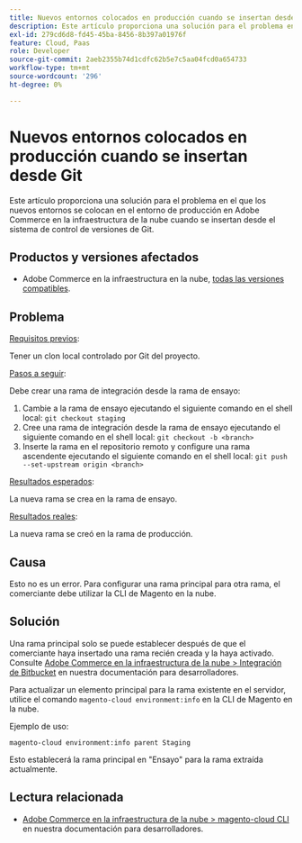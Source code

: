 ```yaml
---
title: Nuevos entornos colocados en producción cuando se insertan desde Git
description: Este artículo proporciona una solución para el problema en el que los nuevos entornos se colocan en el entorno de producción en Adobe Commerce en la infraestructura de la nube cuando se insertan desde el sistema de control de versiones de Git.
exl-id: 279cd6d8-fd45-45ba-8456-8b397a01976f
feature: Cloud, Paas
role: Developer
source-git-commit: 2aeb2355b74d1cdfc62b5e7c5aa04fcd0a654733
workflow-type: tm+mt
source-wordcount: '296'
ht-degree: 0%

---
```


# Nuevos entornos colocados en producción cuando se insertan desde Git

Este artículo proporciona una solución para el problema en el que los nuevos entornos se colocan en el entorno de producción en Adobe Commerce en la infraestructura de la nube cuando se insertan desde el sistema de control de versiones de Git.

## Productos y versiones afectados

* Adobe Commerce en la infraestructura en la nube, [todas las versiones compatibles](https://magento.com/sites/default/files/magento-software-lifecycle-policy.pdf).

## Problema

<u>Requisitos previos</u>:

Tener un clon local controlado por Git del proyecto.

<u>Pasos a seguir</u>:

Debe crear una rama de integración desde la rama de ensayo:

1. Cambie a la rama de ensayo ejecutando el siguiente comando en el shell local: `git checkout staging`
1. Cree una rama de integración desde la rama de ensayo ejecutando el siguiente comando en el shell local: `git checkout -b <branch>`
1. Inserte la rama en el repositorio remoto y configure una rama ascendente ejecutando el siguiente comando en el shell local: `git push --set-upstream origin <branch>`

<u>Resultados esperados</u>:

La nueva rama se crea en la rama de ensayo.

<u>Resultados reales</u>:

La nueva rama se creó en la rama de producción.

## Causa

Esto no es un error. Para configurar una rama principal para otra rama, el comerciante debe utilizar la CLI de Magento en la nube.

## Solución

Una rama principal solo se puede establecer después de que el comerciante haya insertado una rama recién creada y la haya activado. Consulte [Adobe Commerce en la infraestructura de la nube > Integración de Bitbucket](https://experienceleague.adobe.com/es/docs/commerce-cloud-service/user-guide/dev-tools/integrations/bitbucket#create-a-cloud-branch) en nuestra documentación para desarrolladores.

Para actualizar un elemento principal para la rama existente en el servidor, utilice el comando `magento-cloud environment:info` en la CLI de Magento en la nube.

Ejemplo de uso:

`magento-cloud environment:info parent Staging`

Esto establecerá la rama principal en &quot;Ensayo&quot; para la rama extraída actualmente.

## Lectura relacionada

* [Adobe Commerce en la infraestructura de la nube > magento-cloud CLI](https://experienceleague.adobe.com/es/docs/commerce-cloud-service/user-guide/dev-tools/cloud-cli/cloud-cli-overview) en nuestra documentación para desarrolladores.
